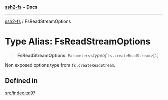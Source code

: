 [**ssh2-fs**](../README.md) • **Docs**

---

[ssh2-fs](../README.md) / FsReadStreamOptions

# Type Alias: FsReadStreamOptions

> **FsReadStreamOptions**: `Parameters`\<_typeof_ `fs.createReadStream`\>\[`1`\]

Non exposed options type from `fs.createReadStream`.

## Defined in

[src/index.ts:97](https://github.com/adaltas/node-ssh2-fs/blob/d3bd0a05ed430bf829c995be339898786e60a46c/src/index.ts#L97)
